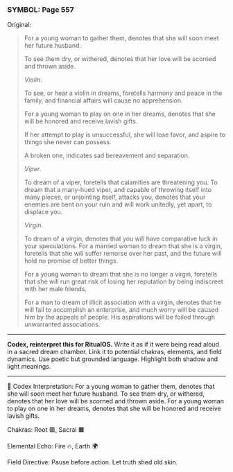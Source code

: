 ### SYMBOL: Page 557

Original:
> For a young woman to gather them, denotes that she will soon meet
> her future husband.
> 
> 
> To see them dry, or withered, denotes that her love will be scorned
> and thrown aside.
> 
> 
> _Violin_.
> 
> 
> To see, or hear a violin in dreams, foretells harmony and peace in the family,
> and financial affairs will cause no apprehension.
> 
> 
> For a young woman to play on one in her dreams, denotes that she
> will be honored and receive lavish gifts.
> 
> 
> If her attempt to play is unsuccessful, she will lose favor,
> and aspire to things she never can possess.
> 
> 
> A broken one, indicates sad bereavement and separation.
> 
> 
> _Viper_.
> 
> 
> To dream of a viper, foretells that calamities are threatening you.
> To dream that a many-hued viper, and capable of throwing itself into
> many pieces, or unjointing itself, attacks you, denotes that your
> enemies are bent on your ruin and will work unitedly, yet apart,
> to displace you.
> 
> 
> _Virgin_.
> 
> 
> To dream of a virgin, denotes that you will have comparative luck
> in your speculations. For a married woman to dream that she is
> a virgin, foretells that she will suffer remorse over her past,
> and the future will hold no promise of better things.
> 
> 
> For a young woman to dream that she is no longer a virgin,
> foretells that she will run great risk of losing her reputation
> by being indiscreet with her male friends.
> 
> 
> For a man to dream of illicit association with a virgin,
> denotes that he will fail to accomplish an enterprise,
> and much worry will be caused him by the appeals of people.
> His aspirations will be foiled through unwarranted associations.

---

**Codex, reinterpret this for RitualOS.**
Write it as if it were being read aloud in a sacred dream chamber.
Link it to potential chakras, elements, and field dynamics.
Use poetic but grounded language.
Highlight both shadow and light meanings.

---

🔁 Codex Interpretation:
For a young woman to gather them, denotes that she will soon meet her future husband. To see them dry, or withered, denotes that her love will be scorned and thrown aside. For a young woman to play on one in her dreams, denotes that she will be honored and receive lavish gifts.

Chakras: Root 🟥, Sacral 🟧

Elemental Echo: Fire 🔥, Earth 🌍

Field Directive: Pause before action. Let truth shed old skin.
